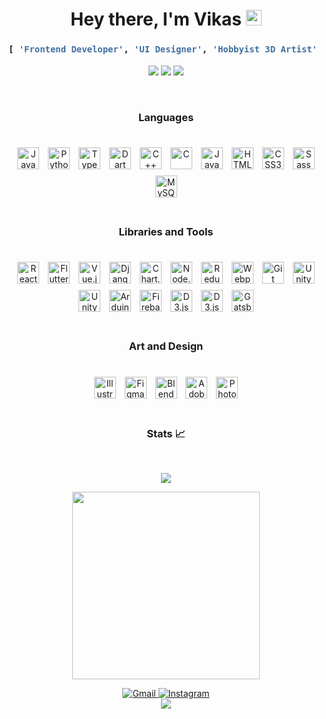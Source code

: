 <link rel="stylesheet" href="styles.css">

<h1 align="center">Hey there, I'm Vikas <img src="https://media.giphy.com/media/hvRJCLFzcasrR4ia7z/giphy.gif" width="25px"></h1>

<div align="center">

<h3>

```python
[ 'Frontend Developer', 'UI Designer', 'Hobbyist 3D Artist' ]
```

</h3>

</div>

<p align="center">
    <img src="https://img.shields.io/github/followers/ra-raptor?color=%23008CCA&style=for-the-badge">
    <img src="https://img.shields.io/github/stars/ra-raptor?color=%23008CCA&style=for-the-badge">
    <img src="https://img.shields.io/reddit/user-karma/combined/vikaskumarsaw?label=Reddit&style=for-the-badge">
</p>
<br />


<h3 align="center">Languages </h3>
<br />
<div align="center">

<img style="margin: 5px" src="https://profilinator.rishav.dev/skills-assets/javascript-original.svg" alt="JavaScript" height="35" /> 
<img style="margin: 5px" src="https://profilinator.rishav.dev/skills-assets/python-original.svg" alt="Python" height="35" />  
<img style="margin: 5px" src="https://profilinator.rishav.dev/skills-assets/typescript-original.svg" alt="TypeScript" height="35" />

<img style="margin: 5px" src="https://profilinator.rishav.dev/skills-assets/dartlang-icon.svg" alt="Dart" height="35" />  
<img style="margin: 5px" src="https://profilinator.rishav.dev/skills-assets/cplusplus-original.svg" alt="C++" height="35" />

<img style="margin: 5px" src="https://profilinator.rishav.dev/skills-assets/c-original.svg" alt="C" height="35" /> 
<img style="margin: 5px" src="https://profilinator.rishav.dev/skills-assets/java-original-wordmark.svg" alt="Java" height="35" />
<img style="margin: 5px" src="https://profilinator.rishav.dev/skills-assets/html5-original-wordmark.svg" alt="HTML5" height="35" /> 
<img style="margin: 5px" src="https://profilinator.rishav.dev/skills-assets/css3-original-wordmark.svg" alt="CSS3" height="35" />

<img style="margin: 5px" src="https://profilinator.rishav.dev/skills-assets/sass-original.svg" alt="Sass" height="35" />
<img style="margin: 5px" src="https://profilinator.rishav.dev/skills-assets/mysql-original-wordmark.svg" alt="MySQL" height="35" />   
</div>
<br />
<h3 align="center">Libraries  and Tools </h3>
<br />
<div align="center">
<img style="margin: 5px" src="https://profilinator.rishav.dev/skills-assets/react-original-wordmark.svg" alt="React" height="35" />
<img style="margin: 5px" src="https://profilinator.rishav.dev/skills-assets/flutterio-icon.svg" alt="Flutter" height="35" />
<img style="margin: 5px" src="https://profilinator.rishav.dev/skills-assets/vuejs-original-wordmark.svg" alt="Vue.js" height="35" />  
<img style="margin: 5px" src="https://profilinator.rishav.dev/skills-assets/django-original.svg" alt="Django" height="35" /> 
<img style="margin: 5px" src="https://profilinator.rishav.dev/skills-assets/logo-title.svg" alt="Chart.js" height="35" />  
 
 
  
 
 
<img style="margin: 5px" src="https://profilinator.rishav.dev/skills-assets/nodejs-original-wordmark.svg" alt="Node.js" height="35" />

<img style="margin: 5px" src="https://profilinator.rishav.dev/skills-assets/redux-original.svg" alt="Redux" height="35" />  
<img style="margin: 5px" src="https://profilinator.rishav.dev/skills-assets/webpack-original.svg" alt="Webpack" height="35" />

<img style="margin: 5px" src="https://profilinator.rishav.dev/skills-assets/git-scm-icon.svg" alt="Git" height="35" />  
  
 
<img style="margin: 5px" src="https://profilinator.rishav.dev/skills-assets/unity.png" alt="Unity" height="35" />  
<img style="margin: 5px" src="https://www.vectorlogo.zone/logos/godotengine/godotengine-icon.svg" alt="Unity" height="35" /> 
<img style="margin: 5px" src="https://profilinator.rishav.dev/skills-assets/arduino.png" alt="Arduino" height="35" />  
<img style="margin: 5px" src="https://profilinator.rishav.dev/skills-assets/firebase.png" alt="Firebase" height="35" />  
<img style="margin: 5px" src="https://profilinator.rishav.dev/skills-assets/d3.png" alt="D3.js" height="35" />
<img style="margin: 5px" src="https://www.vectorlogo.zone/logos/tailwindcss/tailwindcss-icon.svg" alt="D3.js" height="35" />
<img style="margin: 5px" src="https://profilinator.rishav.dev/skills-assets/gatsby.png" alt="Gatsby" height="35" />

</div>

<br />
<h3 align="center">Art and Design </h3>
<br />
<div align="center">

<img style="margin: 5px" src="https://profilinator.rishav.dev/skills-assets/adobe_illustrator-icon.svg" alt="Illustrator" height="35" />  
<img style="margin: 5px" src="https://profilinator.rishav.dev/skills-assets/figma-icon.svg" alt="Figma" height="35" />
<img style="margin: 5px" src="https://profilinator.rishav.dev/skills-assets/blender_community_badge_white.svg" alt="Blender" height="35" /> 
<img style="margin: 5px" src="https://profilinator.rishav.dev/skills-assets/adobexd.png" alt="Adobe XD" height="35" />  
<img style="margin: 5px" src="https://profilinator.rishav.dev/skills-assets/photoshop-plain.svg" alt="Photoshop" height="35" /> 
</div>
<br />
<h3 align="center">Stats 📈</h3>
<br />
<p align="center">

<img src="https://github-readme-stats.vercel.app/api?username=ra-raptor&count_private=true&show_icons=true&theme=tokyonight&&hide_border=true">
</p>


<p align="center">
<img width="300" src="https://media.giphy.com/media/LmNwrBhejkK9EFP504/giphy.gif">
</p>

<p align="center">
    <a href="mailto:vikasvks0112@gmail.com" target="_blank"><img alt="Gmail"
                    src="https://img.shields.io/badge/-Gmail-EA4335?style=flat-square&logo=Gmail&logoColor=white">
    </a>
    <a href="https://www.instagram.com/vikas.kumar.saw/" target="_blank"><img alt="Instagram"
                    src="https://img.shields.io/badge/-Instagram-E4405F?style=flat-square&logo=Instagram&logoColor=white">
    </a>
    <br />
    <img src="https://komarev.com/ghpvc/?username=ra-raptor&&style=" align="center" />

</p>
